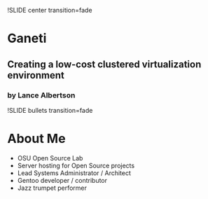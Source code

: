 !SLIDE center transition=fade

# Ganeti #
## Creating a low-cost clustered virtualization environment ##
### by Lance Albertson ###

!SLIDE bullets transition=fade

# About Me #

* OSU Open Source Lab
* Server hosting for Open Source projects
* Lead Systems Administrator / Architect
* Gentoo developer / contributor
* Jazz trumpet performer 
